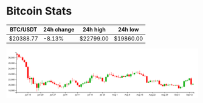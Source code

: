 # Bitcoin Stats

BTC/USDT|24h change|24h high|24h low|
|---|---|---|---|
|$20388.77|-8.13%|$22799.00|$19860.00|

<img src="./chart.svg">
